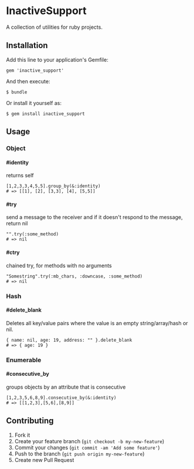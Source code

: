 # InactiveSupport

A collection of utilities for ruby projects. 

## Installation

Add this line to your application's Gemfile:

    gem 'inactive_support'

And then execute:

    $ bundle

Or install it yourself as:

    $ gem install inactive_support

## Usage

### Object
#### #identity
returns self
    
    [1,2,3,3,4,5,5].group_by(&:identity)
    # => [[1], [2], [3,3], [4], [5,5]]
    
#### #try
send a message to the receiver and if it doesn't respond to the message, return nil

    "".try(:some_method)
    # => nil
    
#### #ctry
chained try, for methods with no arguments

    "Somestring".try(:mb_chars, :downcase, :some_method)
    # => nil
    
### Hash
#### #delete_blank
Deletes all key/value pairs where the value is an empty string/array/hash or nil.

    { name: nil, age: 19, address: "" }.delete_blank
    # => { age: 19 }

### Enumerable
#### #consecutive_by
groups objects by an attribute that is consecutive

    [1,2,3,5,6,8,9].consecutive_by(&:identity)
    # => [[1,2,3],[5,6],[8,9]]
    

## Contributing

1. Fork it
2. Create your feature branch (`git checkout -b my-new-feature`)
3. Commit your changes (`git commit -am 'Add some feature'`)
4. Push to the branch (`git push origin my-new-feature`)
5. Create new Pull Request
